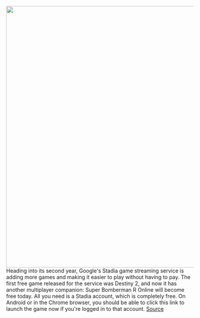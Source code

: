 <img src='https://cdn.vox-cdn.com/thumbor/YnSPs3vAMJibj2qqI8QGZ4CAILE=/0x0:1280x720/1200x800/filters:focal(538x258:742x462)/cdn.vox-cdn.com/uploads/chorus_image/image/68058582/super_bomberman_r_switch_screenshot05.0.jpg' width='700px' /><br/>
Heading into its second year, Google's Stadia game streaming service is adding more games and making it easier to play without having to pay. The first free game released for the service was Destiny 2, and now it has another multiplayer companion: Super Bomberman R Online will become free today. All you need is a Stadia account, which is completely free. On Android or in the Chrome browser, you should be able to click this link to launch the game now if you're logged in to that account.
<a href='https://www.theverge.com/2020/12/1/21757835/google-stadia-super-bomberman-r-online-free'> Source <a/>